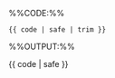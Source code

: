 <!-- This boilerplate is simimlar to codeAndOuput.md but specific for fenced code syntax. -->
<!-- We need 4 backticks to make a fenced code block of fenced code block code -->
<!-- Syntax coloring is fixed to Markdown because it is Markdown fenced code syntax -->
<!-- Has 1 variable. -->
<!-- `code` - The MarkBind code content in this variable will appear in a code block containing the code, -->
<!--          and as rendered output of the code. The code cannot start or end with empty lines due to `trim` -->

%%CODE:%%
<div class="indented">

````markdown{.no-line-numbers}
{{ code | safe | trim }}
````
</div>

%%OUTPUT:%%
<div class="indented">

<box border-left-color="grey" background-color="white">

{{ code | safe }}
</box>
</div>
